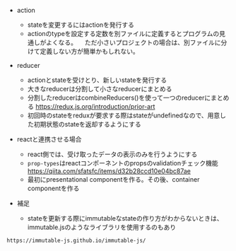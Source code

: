- action
    - stateを変更するにはactionを発行する
    - actionのtypeを設定する定数を別ファイルに定義するとプログラムの見通しがよくなる。
    　ただ小さいプロジェクトの場合は、別ファイルに分けて定義しない方が簡単かもしれない。
- reducer
    - actionとstateを受けとり、新しいstateを発行する
    - 大きなreducerは分割して小さなreducerにまとめる
    - 分割したreducerはcombineReducers()を使って一つのreducerにまとめる
https://redux.js.org/introduction/prior-art
    - 初回時のstateをreduxが要求する際はstateがundefinedなので、用意した初期状態のstateを返却するようにする
- reactと連携させる場合
    - react側では、受け取ったデータの表示のみを行うようにする
    - `prop-types`はreactコンポーネントのpropsのvalidationチェック機能
https://qiita.com/sfatsfc/items/d32b28ccd10e04bc87ae
    - 最初にpresentational componentを作る。その後、container componentを作る

- 補足
    - stateを更新する際にimmutableなstateの作り方がわからないときは、immutable.jsのようなライブラリを使用するのもあり
```
https://immutable-js.github.io/immutable-js/
```